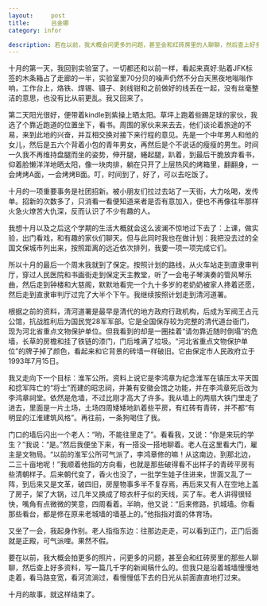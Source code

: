 ```yaml
---
layout:     post
title:      吕金娜
category: infor

description: 若在以前，我大概会问更多的问题，甚至会和红砖房里的人聊聊，然后查上好多资料，写篇几千字的新闻稿什么的。但我只是沿着城墙慢慢地走着，看马路变宽，看慢慢低下去的日光直直地打过来。
---
```

十月的第一天，我回到实验室了。一切都还和以前一样，看起来真好:贴着JFK标签的木条箱占了走廊的一半，实验室里70分贝的噪声仍然不分白天黑夜地嗡嗡作响，工作台上，烙铁、焊锡、镊子、剥线钳和之前做好的线丢在一起，没有丝毫整洁的意思，也没有比从前更乱。我又回来了。

 

第二天阳光很好，便带着kindle到紫操上晒太阳。草坪上跑着些踢足球的家伙，我选了个靠近跑道的位置坐下，看书。周围的家伙来来去去，他们谈论着旅途的不易，来到此地的兴奋，并互相交换对接下来行程的意见。先是一个中年男人和他的女儿，然后是五六个背着小包的青年男女，再然后是个不说话的瘦瘦的男生。时间一久我不再维持盘腿而坐的姿势，伸开腿，蜷起腿，趴着，到最后干脆放弃看书，仰着脸懒洋洋地晒太阳，像一块肉排，躺在只开了上层热风的烤箱里，翻翻身，一会烤烤A面，一会烤烤B面。叮，时间到了，好了，可以去吃饭了。

 

十月的一项重要事务是社团招新。被小朋友们拉过去站了一天街，大力吆喝，发传单。招新的次数多了，只消看一看便知道来者是否有意加入，便也不再像往年那样火急火燎苦大仇深，反而认识了不少有趣的人。

 

我想十月以及之后这个学期的生活大概就会这么波澜不惊地过下去了：上课，做实验，出门看戏，和有趣的家伙们聊天。但与此同时我也在做计划：我把没去过的全国文保城市列出来，按照距离的远近依次排列，我要一项一项完成它们。

 

所以十月的最后一个周末我就到了保定。按照计划的路线，从火车站走到直隶审判厅，穿过人民医院和书画街走到保定天主教堂，听了一会电子琴演奏的管风琴乐曲，然后走到钟楼和大慈阁，默默地看完一个九十多岁的老奶奶被家人搀着还愿，然后走到直隶审判厅过完了大半个下午。我继续按照计划走到清河道署。

 

根据之前的资料，清河道署是最早是清代的地方政府行政机构，后成为军阀王占元公馆，抗战胜利后为国民党28军军部。它是全国保存较为完整的清代道台衙门，现为河北省重点文物保护单位。但我看到的却是一圈挂着“请勿靠近随时倒塌”的危墙，长草的房檐和挂了铁链的漆门，门后堆满了垃圾。“河北省重点文物保护单位”的牌子掉了颜色，看起来和它背景的砖墙一样破旧。它由保定市人民政府立于1993年7月15日。

 

我又走向下一个目标：淮军公所。资料上说它是李鸿章为纪念淮军在镇压太平天国和捻军阵亡的“将士”而建的昭忠祠，并兼有安徽会馆之功能，并在李鸿章死后改为李鸿章祠堂。依然是危墙，不过比刚才高大了许多。我从墙上的两扇大铁门里走了进去，里面是一片土场，土场四周矮矮地趴着些平房，有红砖有青砖，并不都“有明显的江淮建筑风格”。再往前，一条狗喝住了我。

 

门口的墙后闪出一个老人：“哟，不能往里走了”。看看我，又说：“你是来玩的学生？”我说：“是。”然后我便坐下来，有一搭没一搭地聊着。老人在这里看大门，雇主是文物局。“以前的淮军公所可气派了，李鸿章修的嘛！从这南边，到那北边，二三十亩地呢！”我顺着他指的方向看，也就是那些破得看不出样子的青砖平房有些清朝样子。后来朝代变了，香火也没了，一批学生娃子住进来，世面又乱了一阵，到后来又是文革，破四旧，房屋物事多半不复存焉，再后来又有人在空地上盖了房子，架了大锅，过几年又换成了晾衣杆子似的天线，买了车。老人讲得很轻快，嘴角有点微微的笑意，四周看着。半晌，他又说：“后来修路，扒城墙。你看那些看台，都是修在原来老城墙的墙基上的。”他指指对面的体育场。

 

又坐了一会，我起身作别。老人指指东边：往那边走走，可以看到正门，正门后面就是正殿，可气派哩。果然不假。

 

要在以前，我大概会拍更多的照片，问更多的问题，甚至会和红砖房里的那些人聊聊，然后查上好多资料，写一篇几千字的新闻稿什么的。但我只是沿着城墙慢慢地走着，看马路变宽，看河流淌过，看慢慢低下去的日光从前面直直地打过来。

 

十月的故事，就这样结束了。



